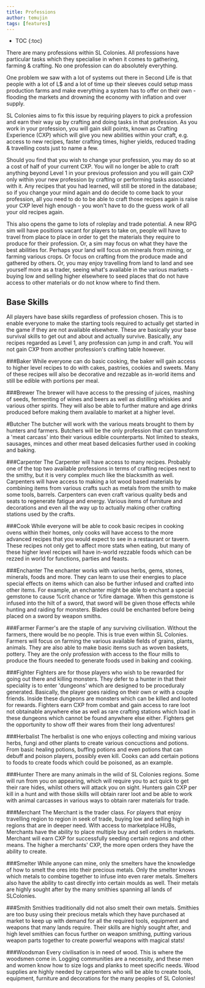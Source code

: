 ```yaml
---
title: Professions
author: temujin
tags: [features]
---
```

* TOC
{:toc}

There are many professions within SL Colonies. All professions have particular tasks which they specialise in when it comes to gathering, farming & crafting. No one profession can do absolutely everything.

One problem we saw with a lot of systems out there in Second Life is that people with a lot of L$ and a lot of time up their sleeves could setup mass production farms and make everything a system has to offer on their own - flooding the markets and drowning the economy with inflation and over supply.

SL Colonies aims to fix this issue by requiring players to pick a profession and earn their way up by crafting and doing tasks in that profession. As you work in your profession, you will gain skill points, known as Crafting Experience (CXP) which will give you new abilities within your craft, e.g. access to new recipes, faster crafting times, higher yields, reduced trading & travelling costs just to name a few. 

Should you find that you wish to change your profession, you may do so at a cost of half of your current CXP. You will no longer be able to craft anything beyond Level 1 in your previous profession and you will gain CXP only within your new profession by crafting or performing tasks associated with it. Any recipes that you had learned, will still be stored in the database; so if you change your mind again and do decide to come back to your profession, all you need to do to be able to craft those recipes again is raise your CXP level high enough - you won't have to do the guess work of all your old recipes again.

This also opens the game to lots of roleplay and trade potential. A new RPG sim will have positions vacant for players to take on, people will have to travel from place to place in order to get the materials they require to produce for their profession. Or, a sim may focus on what they have the best abilities for. Perhaps your land will focus on minerals from mining, or farming various crops. Or focus on crafting from the produce made and gathered by others. Or, you may enjoy travelling from land to land and see yourself more as a trader, seeing what's available in the various markets - buying low and selling higher elsewhere to seed places that do not have access to other materials or do not know where to find them.

## Base Skills
All players have base skills regardless of profession chosen. This is to enable everyone to make the starting tools required to actually get started in the game if they are not available elsewhere. These are basically your base survival skills to get out and about and actually survive. Basically, any recipes regarded as Level 1, any profession can jump in and craft. You will not gain CXP from another profession's crafting table however.

###Baker
While everyone can do basic cooking, the baker will gain access to higher level recipes to do with cakes, pastries, cookies and sweets. Many of these recipes will also be decorative and rezzable as in-world items and still be edible with portions per meal.

###Brewer
The brewer will have access to the pressing of juices, mashing of seeds, fermenting of wines and beers as well as distilling whiskies and various other spirits. They will also be able to further mature and age drinks produced before making them available to market at a higher level.

#Butcher
The butcher will work with the various meats brought to them by hunters and farmers. Butchers will be the only profession that can transform a 'meat carcass' into their various edible counterparts. Not limited to steaks, sausages, minces and other meat based delicasies further used in cooking and baking.

###Carpenter
The Carpenter will have access to many recipes. Probably one of the top two available professions in terms of crafting recipes next to the smithy, but it is very complex much like the blacksmith as well. Carpenters will have access to making a lot wood based materials by combining items from various crafts such as metals from the smith to make some tools, barrels. Carpenters can even craft various quality beds and seats to regenerate fatigue and energy. Various items of furniture and decorations and even all the way up to actually making other crafting stations used by the crafts.

###Cook
While everyone will be able to cook basic recipes in cooking ovens within their homes, only cooks will have access to the more advanced recipes that you would expect to see in a restaurant or tavern. These recipes not only get to affect more stats when eating, but many of these higher level recipes will have in-world rezzable foods which can be rezzed in world for functions, parties and feasts.

###Enchanter
The enchanter works with various herbs, gems, stones, minerals, foods and more. They can learn to use their energies to place special effects on items which can also be further infused and crafted into other items. For example, an enchanter might be able to enchant a special gemstone to cause %crit chance or %fire damage. When this gemstone is infused into the hilt of a sword, that sword will be given those effects while hunting and raiding for monsters. Blades could be enchanted before being placed on a sword by weapon smiths.

###Farmer
Farmer's are the staple of any surviving civilisation. Without the farmers, there would be no people. This is true even within SL Colonies. Farmers will focus on farming the various available fields of grains, plants, animals. They are also able to make basic items such as woven baskets, pottery. They are the only profession with access to the flour mills to produce the flours needed to generate foods used in baking and cooking.

###Fighter
Fighters are for those players who wish to be rewarded for going out there and killing monsters. They defer to a hunter in that their speciality is to enter 'dungeons' which are designed to be proceduraly generated. Basically, the player goes raiding on their own or with a couple friends. Inside these dungeons are monsters which can be killed and looted for rewards. Fighters earn CXP from combat and gain access to rare loot not obtainable anywhere else as well as rare crafting stations which load in these dungeons which cannot be found anywhere else either. Fighters get the opportunity to show off their wares from their long adventures!

###Herbalist
The herbalist is one who enjoys collecting and mixing various herbs, fungi and other plants to create various concuctions and potions. From basic healing potions, buffing potions and even potions that can debuff and poison players, possibly even kill. Cooks can add certain potions to foods to create foods which could be poisoned, as an example.

###Hunter
There are many animals in the wild of SL Colonies regions. Some will run from you on appearing, which will require you to act quick to get their rare hides, whilst others will attack you on sight. Hunters gain CXP per kill in a hunt and with those skills will obtain rarer loot and be able to work with animal carcasses in various ways to obtain rarer materials for trade.

###Merchant
The Merchant is the trader class. For players that enjoy travelling region to region in seek of trade, buying low and selling high in regions that are in deeper need. With access to marketplace HUBs, Merchants have the ability to place multiple buy and sell orders in markets. Merchant will earn CXP for successfully seeding certain regions and other means. The higher a merchants' CXP, the more open orders they have the ability to create.

###Smelter
While anyone can mine, only the smelters have the knowledge of how to smelt the ores into their precious metals. Only the smelter knows which metals to combine together to infuse into even rarer metals. Smelters also have the ability to cast directly into certain moulds as well. Their metals are highly sought after by the many smithies spanning all lands of SLColonies.

###Smith
Smithies traditionally did not also smelt their own metals. Smithies are too busy using their precious metals which they have purchased at market to keep up with demand for all the required tools, equipment and weapons that many lands require. Their skills are highly sought after, and high level smithies can focus further on weapon smithing, putting various weapon parts together to create powerful weapons with magical stats!

###Woodsman
Every civilisation is in need of wood. This is where the woodsmen come in. Logging communities are a necessity, and these men and women know how to size logs and planks to meet specific needs. Wood supplies are highly needed by carpenters who will be able to create tools, equipment, furniture and decorations for the many peoples of SL Colonies!
